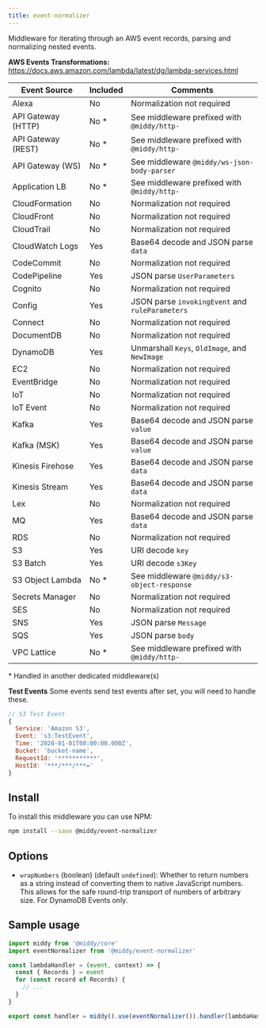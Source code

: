 ```yaml
---
title: event-normalizer
---
```


Middleware for iterating through an AWS event records, parsing and normalizing nested events.

**AWS Events Transformations:**
https://docs.aws.amazon.com/lambda/latest/dg/lambda-services.html

| Event Source       | Included | Comments                                        |
| ------------------ | -------- | ----------------------------------------------- |
| Alexa              | No       | Normalization not required                      |
| API Gateway (HTTP) | No \*    | See middleware prefixed with `@middy/http-`     |
| API Gateway (REST) | No \*    | See middleware prefixed with `@middy/http-`     |
| API Gateway (WS)   | No \*    | See middleware `@middy/ws-json-body-parser`     |
| Application LB     | No \*    | See middleware prefixed with `@middy/http-`     |
| CloudFormation     | No       | Normalization not required                      |
| CloudFront         | No       | Normalization not required                      |
| CloudTrail         | No       | Normalization not required                      |
| CloudWatch Logs    | Yes      | Base64 decode and JSON parse `data`             |
| CodeCommit         | No       | Normalization not required                      |
| CodePipeline       | Yes      | JSON parse `UserParameters`                     |
| Cognito            | No       | Normalization not required                      |
| Config             | Yes      | JSON parse `invokingEvent` and `ruleParameters` |
| Connect            | No       | Normalization not required                      |
| DocumentDB         | No       | Normalization not required                      |
| DynamoDB           | Yes      | Unmarshall `Keys`, `OldImage`, and `NewImage`   |
| EC2                | No       | Normalization not required                      |
| EventBridge        | No       | Normalization not required                      |
| IoT                | No       | Normalization not required                      |
| IoT Event          | No       | Normalization not required                      |
| Kafka              | Yes      | Base64 decode and JSON parse `value`            |
| Kafka (MSK)        | Yes      | Base64 decode and JSON parse `value`            |
| Kinesis Firehose   | Yes      | Base64 decode and JSON parse `data`             |
| Kinesis Stream     | Yes      | Base64 decode and JSON parse `data`             |
| Lex                | No       | Normalization not required                      |
| MQ                 | Yes      | Base64 decode and JSON parse `data`             |
| RDS                | No       | Normalization not required                      |
| S3                 | Yes      | URI decode `key`                                |
| S3 Batch           | Yes      | URI decode `s3Key`                              |
| S3 Object Lambda   | No \*    | See middleware `@middy/s3-object-response`      |
| Secrets Manager    | No       | Normalization not required                      |
| SES                | No       | Normalization not required                      |
| SNS                | Yes      | JSON parse `Message`                            |
| SQS                | Yes      | JSON parse `body`                               |
| VPC Lattice        | No \*    | See middleware prefixed with `@middy/http-`     |

\* Handled in another dedicated middleware(s)

**Test Events**
Some events send test events after set, you will need to handle these.

```js
// S3 Test Event
{
  Service: 'Amazon S3',
  Event: 's3:TestEvent',
  Time: '2020-01-01T00:00:00.000Z',
  Bucket: 'bucket-name',
  RequestId: '***********',
  HostId: '***/***/***='
}
```

## Install

To install this middleware you can use NPM:

```bash npm2yarn
npm install --save @middy/event-normalizer
```

## Options

- `wrapNumbers` (boolean) (default `undefined`): Whether to return numbers as a string instead of converting them to native JavaScript numbers. This allows for the safe round-trip transport of numbers of arbitrary size. For DynamoDB Events only.

## Sample usage

```javascript
import middy from '@middy/core'
import eventNormalizer from '@middy/event-normalizer'

const lambdaHandler = (event, context) => {
  const { Records } = event
  for (const record of Records) {
    // ...
  }
}

export const handler = middy().use(eventNormalizer()).handler(lambdaHandler)
```
